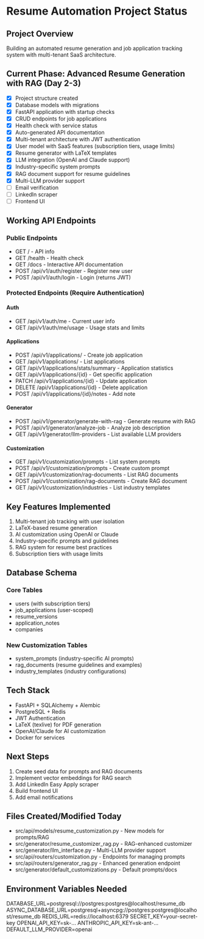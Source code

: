 # Resume Automation Project Status

## Project Overview
Building an automated resume generation and job application tracking system with multi-tenant SaaS architecture.

## Current Phase: Advanced Resume Generation with RAG (Day 2-3)
- [x] Project structure created
- [x] Database models with migrations
- [x] FastAPI application with startup checks
- [x] CRUD endpoints for job applications
- [x] Health check with service status
- [x] Auto-generated API documentation
- [x] Multi-tenant architecture with JWT authentication
- [x] User model with SaaS features (subscription tiers, usage limits)
- [x] Resume generator with LaTeX templates
- [x] LLM integration (OpenAI and Claude support)
- [x] Industry-specific system prompts
- [x] RAG document support for resume guidelines
- [x] Multi-LLM provider support
- [ ] Email verification
- [ ] LinkedIn scraper
- [ ] Frontend UI

## Working API Endpoints
### Public Endpoints
- GET / - API info
- GET /health - Health check
- GET /docs - Interactive API documentation
- POST /api/v1/auth/register - Register new user
- POST /api/v1/auth/login - Login (returns JWT)

### Protected Endpoints (Require Authentication)
#### Auth
- GET /api/v1/auth/me - Current user info
- GET /api/v1/auth/me/usage - Usage stats and limits

#### Applications
- POST /api/v1/applications/ - Create job application
- GET /api/v1/applications/ - List applications
- GET /api/v1/applications/stats/summary - Application statistics
- GET /api/v1/applications/{id} - Get specific application
- PATCH /api/v1/applications/{id} - Update application
- DELETE /api/v1/applications/{id} - Delete application
- POST /api/v1/applications/{id}/notes - Add note

#### Generator
- POST /api/v1/generator/generate-with-rag - Generate resume with RAG
- POST /api/v1/generator/analyze-job - Analyze job description
- GET /api/v1/generator/llm-providers - List available LLM providers

#### Customization
- GET /api/v1/customization/prompts - List system prompts
- POST /api/v1/customization/prompts - Create custom prompt
- GET /api/v1/customization/rag-documents - List RAG documents
- POST /api/v1/customization/rag-documents - Create RAG document
- GET /api/v1/customization/industries - List industry templates

## Key Features Implemented
1. Multi-tenant job tracking with user isolation
2. LaTeX-based resume generation
3. AI customization using OpenAI or Claude
4. Industry-specific prompts and guidelines
5. RAG system for resume best practices
6. Subscription tiers with usage limits

## Database Schema
### Core Tables
- users (with subscription tiers)
- job_applications (user-scoped)
- resume_versions
- application_notes
- companies

### New Customization Tables
- system_prompts (industry-specific AI prompts)
- rag_documents (resume guidelines and examples)
- industry_templates (industry configurations)

## Tech Stack
- FastAPI + SQLAlchemy + Alembic
- PostgreSQL + Redis
- JWT Authentication
- LaTeX (texlive) for PDF generation
- OpenAI/Claude for AI customization
- Docker for services

## Next Steps
1. Create seed data for prompts and RAG documents
2. Implement vector embeddings for RAG search
3. Add LinkedIn Easy Apply scraper
4. Build frontend UI
5. Add email notifications

## Files Created/Modified Today
- src/api/models/resume_customization.py - New models for prompts/RAG
- src/generator/resume_customizer_rag.py - RAG-enhanced customizer
- src/generator/llm_interface.py - Multi-LLM provider support
- src/api/routers/customization.py - Endpoints for managing prompts
- src/api/routers/generator_rag.py - Enhanced generation endpoint
- src/generator/default_customizations.py - Default prompts/docs

## Environment Variables Needed
DATABASE_URL=postgresql://postgres:postgres@localhost/resume_db
ASYNC_DATABASE_URL=postgresql+asyncpg://postgres:postgres@localhost/resume_db
REDIS_URL=redis://localhost:6379
SECRET_KEY=your-secret-key
OPENAI_API_KEY=sk-...
ANTHROPIC_API_KEY=sk-ant-...
DEFAULT_LLM_PROVIDER=openai
